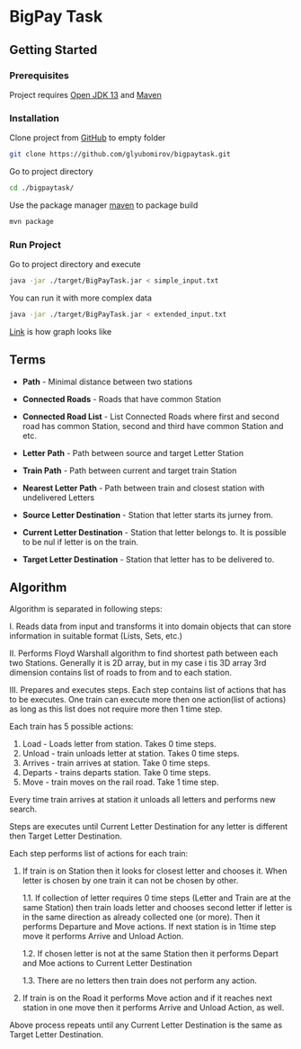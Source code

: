 # BigPay Task

## Getting Started

### Prerequisites
Project requires [Open JDK 13](https://www.azul.com/downloads/zulu-community/?&version=java-13&architecture=x86-64-bit&package=jdk) and [Maven](https://maven.apache.org/) 

### Installation
Clone project from [GitHub](https://github.com/glyubomirov/bigpaytask/) to empty folder

```bash
git clone https://github.com/glyubomirov/bigpaytask.git
```

Go to project directory

```bash
cd ./bigpaytask/
```

Use the package manager [maven](https://maven.apache.org/) to package build

```bash
mvn package
```

### Run Project
Go to project directory and execute

```bash
java -jar ./target/BigPayTask.jar < simple_input.txt
```

You can run it with more complex data
```bash
java -jar ./target/BigPayTask.jar < extended_input.txt
```

[Link](https://github.com/glyubomirov/bigpaytask/blob/master/resources/simple_graph.png) is how graph looks like

## Terms

* **Path** - Minimal distance between two stations

* **Connected Roads** - Roads that have common Station

* **Connected Road List** - List Connected Roads where first and second road has common Station, second and third have common Station and etc. 

* **Letter Path** - Path between source and target Letter Station

* **Train Path** - Path between current and target train Station

* **Nearest Letter Path** - Path between train and closest station with undelivered Letters

* **Source Letter Destination** - Station that letter starts its jurney from.

* **Current Letter Destination** - Station that letter belongs to. It is possible to be nul if letter is on the train.

* **Target Letter Destination** - Station that letter has to be delivered to.

## Algorithm

Algorithm is separated in following steps:

I. Reads data from input and transforms it into domain objects that can store information in suitable format (Lists, Sets, etc.)

II. Performs Floyd Warshall algorithm to find shortest path between each two Stations. Generally it is 2D array, but in my case
i tis 3D array 3rd dimension contains list of roads to from and to each station.

III. Prepares and executes steps. Each step contains list of actions that has to be executes. One train can execute more then one
action(list of actions) as long as this list does not require more then 1 time step.

Each train has 5 possible actions:
1. Load - Loads letter from station. Takes 0 time steps.
2. Unload - train unloads letter at station. Takes 0 time steps.
3. Arrives - train arrives at station. Take 0 time steps.
4. Departs - trains departs station. Take 0 time steps.
5. Move - train moves on the rail road. Take 1 time step.

Every time train arrives at station it unloads all letters and performs new search.

Steps are executes until Current Letter Destination for any letter is different then Target Letter Destination.

Each step performs list of actions for each train:
 
1. If train is on Station then it looks for closest letter and chooses it. When letter is chosen by one train it can not be chosen by other.

    1.1. If collection of letter requires 0 time steps (Letter and Train are at the same Station) then train loads letter and chooses 
second letter if letter is in the same direction as already collected one (or more). Then it performs Departure and Move actions. 
If next station is in 1time step move it performs Arrive and Unload Action.

    1.2. If chosen letter is not at the same Station then it performs Depart and Moe actions to Current Letter Destination
    
    1.3. There are no letters then train does not perform any action.

2. If train is on the Road it performs Move action and if it reaches next station in one move then it performs Arrive and Unload Action, as well.

Above process repeats until any Current Letter Destination is the same as Target Letter Destination.